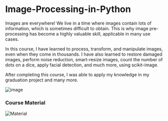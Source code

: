 # Image-Processing-in-Python

Images are everywhere! We live in a time where images contain lots of information, which is sometimes difficult to obtain. This is why image pre-processing has become a highly valuable skill, applicable in many use cases. 

In this course, I have learned to process, transform, and manipulate images, even when they come in thousands. I have also learned to restore damaged images, perform noise reduction, smart-resize images, count the number of dots on a dice, apply facial detection, and much more, using scikit-image. 

After completing this course, I was able to apply my knowledge in my graduation project and many more.

![image](https://github.com/sondosaabed/Image-Processing-in-Python/assets/65151701/098accfd-d76b-4652-9823-17aa51a538e6)


### Course Material

![Material](https://github.com/sondosaabed/Image-Processing-in-Python/assets/65151701/e7cc073b-5b49-4263-b2b3-4881b19d4f2f)
